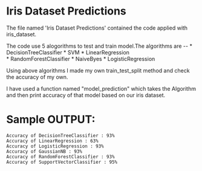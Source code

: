 # Iris Dataset Predictions
The file named 'Iris Dataset Predictions' contained the code applied with iris_dataset.

The code use 5 alogorithms to test and train model.The algorithms are --
        * DecisionTreeClassifier          * SVM             * LinearRegression                
        * RandomForestClassifier          * NaiveByes       * LogisticRegression
        
Using above algorithms I made my own train_test_split method and check the accuracy of my own.

I have used a function named "model_prediction" which takes the Algorithm and then print accuracy of that model based on our iris dataset.

# Sample OUTPUT:
    Accuracy of DecisionTreeClassifier : 93%
    Accuracy of LinearRegression : 63%
    Accuracy of LogisticRegression : 93%
    Accuracy of GaussianNB : 93%
    Accuracy of RandomForestClassifier : 93%
    Accuracy of SupportVectorClassifier : 95%
